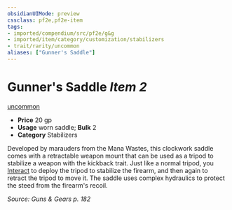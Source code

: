 ```yaml
---
obsidianUIMode: preview
cssclass: pf2e,pf2e-item
tags:
- imported/compendium/src/pf2e/g&g
- imported/item/category/customization/stabilizers
- trait/rarity/uncommon
aliases: ["Gunner's Saddle"]
---
```

# Gunner's Saddle *Item 2*  
[uncommon](uncommon.md)  

- **Price** 20 gp
- **Usage** worn saddle; **Bulk** 2
- **Category** Stabilizers

Developed by marauders from the Mana Wastes, this clockwork saddle comes with a retractable weapon mount that can be used as a tripod to stabilize a weapon with the kickback trait. Just like a normal tripod, you [Interact](interact.md) to deploy the tripod to stabilize the firearm, and then again to retract the tripod to move it. The saddle uses complex hydraulics to protect the steed from the firearm's recoil.

*Source: Guns & Gears p. 182*